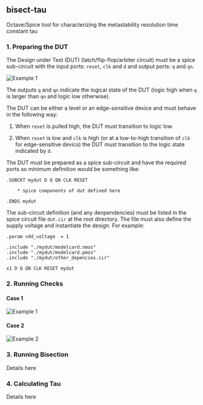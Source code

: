 ## bisect-tau
Octave/Spice tool for characterizing the metastability resolution time constant tau

### 1. Preparing the DUT

The Design under Test (DUT) (latch/flip-flop/arbiter circuit) must be a spice
sub-circuit with the input ports: `reset`, `clk` and `d` and output ports: `q`
and `qn`.

![Example 1](https://cdn.rawgit.com/xprova/bisect-tau/master/figures/diagram.svg)

The outputs `q` and `qn` indicate the logical state of the DUT (logic high
when `q` is larger than `qn` and logic low otherwise).

The DUT can be either a level or an edge-sensitive device and must behave in
the following way:

1. When `reset` is pulled high, the DUT must transition to logic low.

2. When `reset` is low and `clk` is high (or at a low-to-high transition of
`clk` for edge-sensitive devics) the DUT must transition to the logic state
indicated by `d`.

The DUT must be prepared as a spice sub-circuit and have the required ports so
minimum definition would be something like:

```
.SUBCKT mydut D Q QN CLK RESET

	* spice components of dut defined here

.ENDS mydut
```

The sub-circuit definition (and any denpendencies) must be listed in the spice
circuit file `dut.cir` at the root directory. The file must also define the
supply voltage and instantiate the design. For example:

```
.param vdd_voltage 	= 1

.include "./mydut/modelcard.nmos"
.include "./mydut/modelcard.pmos"
.include "./mydut/other_depencies.cir"

x1 D Q QN CLK RESET mydut
```

### 2. Running Checks

#### Case 1

![Example 1](https://cdn.rawgit.com/xprova/bisect-tau/master/figures/example1.svg)

#### Case 2

![Example 2](https://cdn.rawgit.com/xprova/bisect-tau/master/figures/example2.svg)

### 3. Running Bisection

Details here

### 4. Calculating Tau

Details here